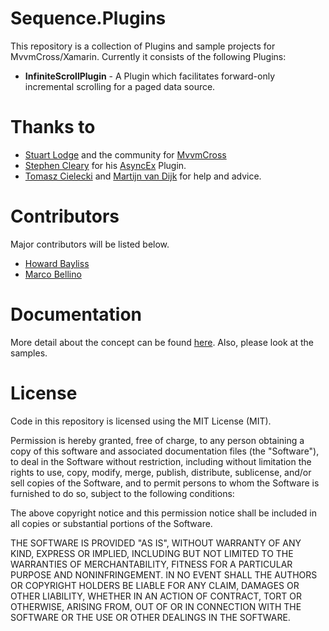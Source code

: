 Sequence.Plugins
==========

This repository is a collection of Plugins and sample projects for MvvmCross/Xamarin. Currently it consists of the following Plugins:

- **InfiniteScrollPlugin** - A Plugin which facilitates forward-only incremental scrolling for a paged data source.

Thanks to
=========

- [Stuart Lodge](https://twitter.com/slodge) and the community for [MvvmCross](https://github.com/MvvmCross/MvvmCross)
- [Stephen Cleary](https://twitter.com/astevecleary) for his [AsyncEx](https://github.com/StephenCleary/AsyncEx) Plugin.
- [Tomasz Cielecki](https://twitter.com/cheesebaron) and [Martijn van Dijk](https://twitter.com/mhvdijk) for help and advice.


Contributors 
============
Major contributors will be listed below.

- [Howard Bayliss](http://www.sequence.co.uk/blog/authors/howard-bayliss/)
- [Marco Bellino](https://github.com/IlSocio/)


Documentation
=============

More detail about the concept can be found [here](http://www.sequence.co.uk/blog/infinite-scrolling-using-mvvmcross-and-xamarin). Also, please look at the samples.

License
=======
Code in this repository is licensed using the MIT License (MIT).

Permission is hereby granted, free of charge, to any person obtaining a copy
of this software and associated documentation files (the "Software"), to deal
in the Software without restriction, including without limitation the rights
to use, copy, modify, merge, publish, distribute, sublicense, and/or sell
copies of the Software, and to permit persons to whom the Software is
furnished to do so, subject to the following conditions:

The above copyright notice and this permission notice shall be included in all
copies or substantial portions of the Software.

THE SOFTWARE IS PROVIDED "AS IS", WITHOUT WARRANTY OF ANY KIND, EXPRESS OR
IMPLIED, INCLUDING BUT NOT LIMITED TO THE WARRANTIES OF MERCHANTABILITY,
FITNESS FOR A PARTICULAR PURPOSE AND NONINFRINGEMENT. IN NO EVENT SHALL THE
AUTHORS OR COPYRIGHT HOLDERS BE LIABLE FOR ANY CLAIM, DAMAGES OR OTHER
LIABILITY, WHETHER IN AN ACTION OF CONTRACT, TORT OR OTHERWISE, ARISING FROM,
OUT OF OR IN CONNECTION WITH THE SOFTWARE OR THE USE OR OTHER DEALINGS IN THE
SOFTWARE.

